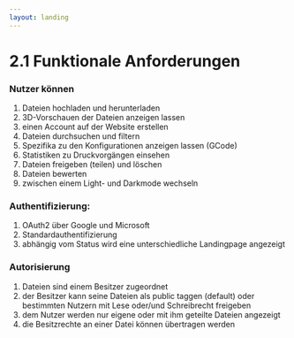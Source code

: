 ```yaml
---
layout: landing
---
```


# 2.1 Funktionale Anforderungen

### **Nutzer können**

1. Dateien hochladen und herunterladen
2. 3D-Vorschauen der Dateien anzeigen lassen
3. einen Account auf der Website erstellen
4. Dateien durchsuchen und filtern
5. Spezifika zu den Konfigurationen anzeigen lassen (GCode)
6. Statistiken zu Druckvorgängen einsehen
7. Dateien freigeben (teilen) und löschen
8. Dateien bewerten
9. zwischen einem Light- und Darkmode wechseln&#x20;

### **Authentifizierung:**

1. OAuth2 über Google und Microsoft
2. Standardauthentifizierung
3. abhängig vom Status wird eine unterschiedliche Landingpage angezeigt

### **Autorisierung**

1. Dateien sind einem Besitzer zugeordnet
2. der Besitzer kann seine Dateien als public taggen (default) oder bestimmten Nutzern mit Lese oder/und Schreibrecht freigeben
3. dem Nutzer werden nur eigene oder mit ihm geteilte Dateien angezeigt
4. die Besitzrechte an einer Datei können übertragen werden
